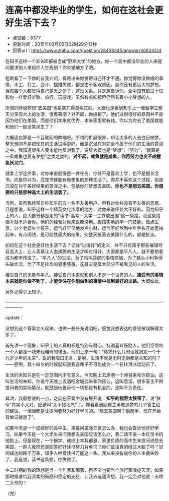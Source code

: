 # 连高中都没毕业的学生，如何在这社会更好生活下去？
- 点赞数：8377
- 更新时间：2015年03月05日02时29分13秒
- 回答url：https://www.zhihu.com/question/28438345/answer/40834514
<body>
 <p data-pid="I7SItIPj">在知乎这样一个非985都被当成“野鸡大学”的地方，你一个高中都没毕业的人来提问要求别人来给你人生规划？你来错地方了吧。</p>
 <p data-pid="vCYLe4Al">粗略看了一下你的自我介绍，看得出来你觉得自己怀才不遇。你觉得你没做成的事情，木工、打工、会计、摆摊失败，都是由于客观原因，而你还有更远大的梦想。当然每个人都觉得自己是天之骄子，这没关系。只是想告诉你，全中国有超过十亿和你一样爱好听歌、旅行、玩游戏，虽然有点抑郁但仍然有着小小梦想的人。</p>
 <p data-pid="aeW-HIqO">所谓的终极梦想“去美国”也是突兀得莫名其妙。大概也是看到知乎上一堆留学生整天分享高大上的生活，很羡慕吧？对不起，你搞错了。他们过得很好的原因并不是因为他们在美国，而是他们本来就优秀，本来家里就有钱。你以为你去了美国就能和他们一起谈笑风生了？</p>
 <p data-pid="xGCizF3A">大概这也算是一个互联网的弊端吧。所谓的扩展眼界，却让太多的人去白日做梦。整天想的不是把现在的生活过得更好，而是沉浸在对完全不属于他们的生活的意淫之中。我知道很多人要本能地反对我了，说辞大概也是“梦想”，“努力”，“就算是一条咸鱼也要有梦想”之类之类的。<b>对不起，咸鱼就是咸鱼，你再努力也变不成鲤鱼跃龙门</b>。</p>
 <p data-pid="zLBYWsHY">就拿上学这件事，对你来说就像是一件任务。你并不是喜欢上学，也不是擅长念书。而是你以为，念完书就能有你想象的那种生活了。你并不喜欢这个过程，但是沉浸在对于美好结果的意淫之中。包括你的梦想去美国，<b>你也不是想去美国，你想要的只是那种高大上的生活罢了。</b></p>
 <p data-pid="JY695haR">当然，虽然我经常自称知乎前五十名不友善用户。但我对你并没有不友善的意思。只是想说，知乎这样一个精英文化浓厚的地方，对你来说坏处大于好处。因为知乎上的人，绝大部分都是走的“读书-高考—大学—工作或出国”这一条路，而这条路根本就不适合你。他们的经验对你来说都没用。脚踏实地的学一门技能，做点生意，讨个老婆生个孩子，运气好早早地发点小财，运气不好熬到中年手头开始宽裕起来，有点闲钱，是可能性最大的结果。别整天扯着去美国什么的，都是扯淡。</p>
 <p data-pid="OlxH1Pu_">如何在这个社会更好地生活下去？记住“过得好”的定义，并不只有知乎那些璀璨夺目高大上、让人羡慕让人血沸腾的生活才叫过得好。大家都是平凡人，就不要想着成为都市传说了。“平凡人”的生活，为了鸡毛蒜皮的事情烦恼，为了蝇头小利争得头破血流，为了不足挂齿的恩惠感激。这其实是属大部分不被看见的人的生活。</p>
 <p data-pid="qj-IEeO-">接受自己的无能与平凡。接受自己本来就和别人不是一个世界的人。<b>接受有的事情本来就是你做不到了，才能专注在你能做到的事情中找到最好的出路。</b>大概如此。</p>
 <p data-pid="nGqLG8OH">另外记得少上知乎。</p>
 <p data-pid="DUP8dPJg">————————————————————————————————————————</p>
 <p data-pid="RcASpfqW">update：</p>
 <p data-pid="3FjA1dxi">没想到这个答案会火起来。也做一些补充说明吧，感觉我想表达的意思被误解得太多了。</p>
 <p data-pid="rmbIu5up">首先讲一个现象，知乎上的人真的都是特别有耐心，特别喜欢鼓励人。他们坚信每一个人都是一块未经雕琢的璞玉。他们上来一句：“你凭什么几句话就限定一个十九岁少年的未来”，说的我哑口无言，是啊，生活不就是无时无刻都是未知的吗？——屁咧，我十四岁的时候就知道我这辈子不可能成为一个花样滑冰运动员了。</p>
 <p data-pid="WUwBQkG8">生活的未知只是在一定范围内才有意义。今天晚上去酒吧一个帅哥来和你搭讪，这叫生活的未知。你说今天晚上去酒吧金城武来和你搭讪，这叫意淫。很多答主不顾提问者的实际情况，就鼓励他告诉他一切都是有机会的，这叫不负责任。</p>
 <p data-pid="V3elk425">其次，我最想说的一点，之前在答案中没有展开说：<b>知乎的视野太狭窄了</b>。说“狭窄”其实不大对，应该叫“太不接地气”了。你看看鼓励题主勇敢追梦的几个答主给的建议，一溜烟都是让提问者努力好好学习的。“想去美国啊？很简单，现在开始背单词就是了”。</p>
 <p data-pid="EHMHUIQR">如果今天是一个成绩好的高中生，来提问说迷茫该怎么办，我也会告诉他好好学习。如果今天是一个大学生来问我想去美国应该怎么办，我二话不说一本红宝书扔他脸上。但是现在，一个辍学、成绩上本科都悬、家里负债的高中生来提问说想去美国，一群人竟然还是回答好好读书努力背单词？你们说话真的经过大脑了吗？世间成功的路千万条，知乎人唯爱读书万能这一条。我从来没有说你的人生就失败了。我是说，读书这条路，你失败了。</p>
 <p data-pid="ZJAR8kCc">中二时期的我的理想是当一个作家和画家，再不济也要当个旅行家浪迹天涯。如果那时候谁给我温柔的鼓励和坚定的支持，让我去追逐理想。我一定会对他说：去你二大爷的！</p>
 <p data-pid="g-Uodb6Z">（完）</p>
</body>
